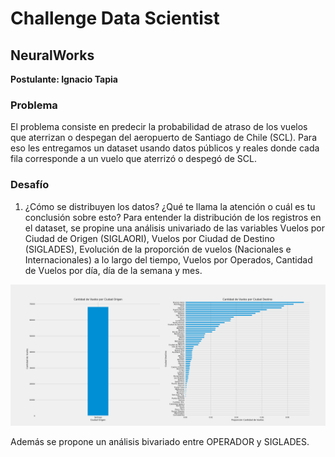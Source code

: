# Challenge Data Scientist
## NeuralWorks

**Postulante: Ignacio Tapia**

### Problema
El problema consiste en predecir la probabilidad de atraso de los vuelos que aterrizan o despegan del aeropuerto de Santiago de Chile (SCL). Para eso les entregamos un dataset usando datos públicos y reales donde cada fila corresponde a un vuelo que aterrizó o despegó de SCL.

### Desafío

1. ¿Cómo se distribuyen los datos? ¿Qué te llama la atención o cuál es tu conclusión sobre esto?
Para entender la distribución de los registros en el dataset, se propine una análisis univariado de las variables Vuelos por Ciudad de Origen (SIGLAORI), Vuelos por Ciudad de Destino (SIGLADES), Evolución de la proporción de vuelos (Nacionales e Internacionales) a lo largo del tiempo, Vuelos por Operados, Cantidad de Vuelos por día, día de la semana y mes.

![alt text](https://github.com/ignacioTapia95/neuralworks-challenge-data-scientist/blob/main/notebooks/results/img/01_DATA_DISTR_VUELOS_SIGLAOR-SIGLADES.png)


Además se propone un análisis bivariado entre OPERADOR y SIGLADES. 